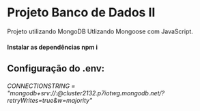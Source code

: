# Projeto Banco de Dados II
Projeto utilizando MongoDB
Utlizando Mongoose com JavaScript.
#### Instalar as dependências npm i

## Configuração do .env:
###### CONNECTIONSTRING = "mongodb+srv://<user>:<password>@cluster2132.p7iotwg.mongodb.net/?retryWrites=true&w=majority"
